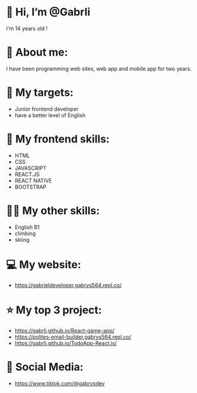 #  👋 Hi, I’m @Gabrli

I'm 14 years old !

# 🔔 About me: 
I have been programming web sites, web app and mobile app for two years.

# 🔫 My targets:
 - Junior frontend developer
 - have a better level of English



#  💾 My frontend skills: 

- HTML
- CSS
- JAVASCRIPT
- REACT.JS
- REACT NATIVE
- BOOTSTRAP

# 👨‍🔧 My other skills: 
- English B1
- climbing
- skiing

# 💻 My website:
- https://gabrieldeveloper.gabrys564.repl.co/

# ⭐ My top 3 project: 
- https://gabrli.github.io/React-game-app/
- https://polites-email-builder.gabrys564.repl.co/
- https://gabrli.github.io/TodoApp-React.js/

# 📱 Social Media: 
- https://www.tiktok.com/@gabrysdev
